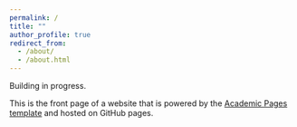 ```yaml
---
permalink: /
title: ""
author_profile: true
redirect_from: 
  - /about/
  - /about.html
---
```


Building in progress.


This is the front page of a website that is powered by the [Academic Pages template](https://github.com/academicpages/academicpages.github.io) and hosted on GitHub pages. 

